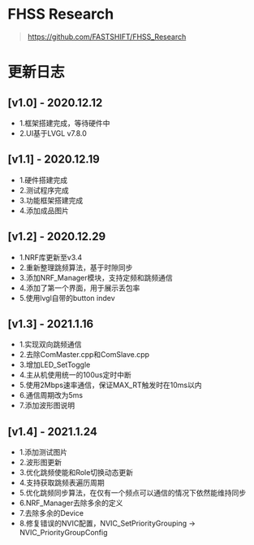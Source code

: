 # FHSS Research
> https://github.com/FASTSHIFT/FHSS_Research

# 更新日志
## [v1.0] - 2020.12.12
* 1.框架搭建完成，等待硬件中
* 2.UI基于LVGL v7.8.0

## [v1.1] - 2020.12.19
* 1.硬件搭建完成
* 2.测试程序完成
* 3.功能框架搭建完成
* 4.添加成品图片

## [v1.2] - 2020.12.29
* 1.NRF库更新至v3.4
* 2.重新整理跳频算法，基于时隙同步
* 3.添加NRF_Manager模块，支持定频和跳频通信
* 4.添加了第一个界面，用于展示丢包率
* 5.使用lvgl自带的button indev

## [v1.3] - 2021.1.16
* 1.实现双向跳频通信
* 2.去除ComMaster.cpp和ComSlave.cpp
* 3.增加LED_SetToggle
* 4.主从机使用统一的100us定时中断
* 5.使用2Mbps速率通信，保证MAX_RT触发时在10ms以内
* 6.通信周期改为5ms
* 7.添加波形图说明

## [v1.4] - 2021.1.24
* 1.添加测试图片
* 2.波形图更新
* 3.优化跳频使能和Role切换动态更新
* 4.支持获取跳频表遍历周期
* 5.优化跳频同步算法，在仅有一个频点可以通信的情况下依然能维持同步
* 6.NRF_Manager去除多余的定义
* 7.去除多余的Device
* 8.修复错误的NVIC配置，NVIC_SetPriorityGrouping -> NVIC_PriorityGroupConfig

